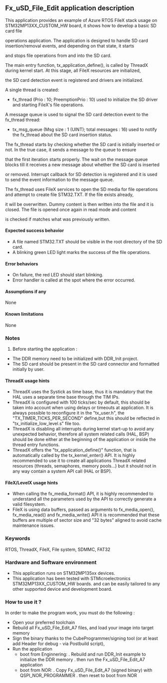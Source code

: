 ## <b>Fx_uSD_File_Edit application description</b>

This application provides an example of Azure RTOS FileX stack usage on STM32MP13XX_CUSTOM_HW board, it shows how to develop a basic SD card file

operations application. The application is designed to handle SD card insertion/removal events, and depending on that state, it starts

and stops file operations from and into the SD card.


The main entry function, tx_application_define(), is called by ThreadX during kernel start. At this stage, all FileX resources are initialized,

the SD card detection event is registered and drivers are initialized.

A single thread is created:

  - fx_thread (Prio : 10; PreemptionPrio : 10) used to initialize the SD driver and starting FileX's file operations.

A message queue is used to signal the SD card detection event to the fx_thread thread:

  - tx_msg_queue (Msg size : 1 (UINT); total messages : 16) used to notify the fx_thread about the SD card insertion status.

The fx_thread starts by checking whether the SD card is initially inserted or not. In the true case, it sends a message to the queue to ensure

that the first iteration starts properly. The wait on the message queue blocks till it receives a new message about whether the SD card is inserted

or removed. Interrupt callback for SD detection is registered and it is used to send the event information to the message queue.

The fx_thread uses FileX services to open the SD media for file operations and attempt to create file STM32.TXT. If the file exists already,

it will be overwritten. Dummy content is then written into the file and it is closed. The file is opened once again in read mode and content

is checked if matches what was previously written.

#### <b>Expected success behavior</b>

- A file named STM32.TXT should be visible in the root directory of the SD card.
- A blinking green LED light marks the success of the file operations.

#### <b>Error behaviors</b>

- On failure, the red LED should start blinking.
- Error handler is called at the spot where the error occurred.

#### <b>Assumptions if any</b>
None

#### <b>Known limitations</b>
None

### <b>Notes</b>

 1. Before starting the application :
 - The DDR memory need to be initialized with DDR_Init project.
 - The SD card should be present in the SD card connector and formatted initially by user.

#### <b>ThreadX usage hints</b>

 - ThreadX uses the Systick as time base, thus it is mandatory that the HAL uses a separate time base through the TIM IPs.
 - ThreadX is configured with 100 ticks/sec by default, this should be taken into account when using delays or timeouts at application. It is always possible to reconfigure it in the "tx_user.h", the "TX_TIMER_TICKS_PER_SECOND" define,but this should be reflected in "tx_initialize_low_level.s" file too.
 - ThreadX is disabling all interrupts during kernel start-up to avoid any unexpected behavior, therefore all system related calls (HAL, BSP) should be done either at the beginning of the application or inside the thread entry functions.
 - ThreadX offers the "tx_application_define()" function, that is automatically called by the tx_kernel_enter() API.
   It is highly recommended to use it to create all applications ThreadX related resources (threads, semaphores, memory pools...)  but it should not in any way contain a system API call (HAL or BSP).


#### <b>FileX/LevelX usage hints</b>

- When calling the fx_media_format() API, it is highly recommended to understand all the parameters used by the API to correctly generate a valid filesystem.
- FileX is using data buffers, passed as arguments to fx_media_open(), fx_media_read() and fx_media_write() API it is recommended that these buffers are multiple of sector size and "32 bytes" aligned to avoid cache maintenance issues.


### <b>Keywords</b>

RTOS, ThreadX, FileX, File system, SDMMC, FAT32

### <b>Hardware and Software environment</b>

  - This application runs on STM32MP135xx devices.
  - This application has been tested with STMicroelectronics STM32MP13XX_CUSTOM_HW boards.
    and can be easily tailored to any other supported device and development board.

### <b>How to use it ?</b>

In order to make the program work, you must do the following :

 - Open your preferred toolchain
 - Rebuild all Fx_uSD_File_Edit_A7 files, and load your image into target memory
 - Sign the binary thanks to the CubeProgrammer/signing tool (or at least add Header for debug - via Postbuild script),
 - Run the application
   - boot from Enginnering:
     . Rebuild and run DDR_Init example to initialize the DDR memory
     . then run the Fx_uSD_File_Edit_A7 application
   - boot from NOR:
     . Copy Fx_uSD_File_Edit_A7 (signed binary) with QSPI_NOR_PROGRAMMER
     . then reset to boot from NOR
   